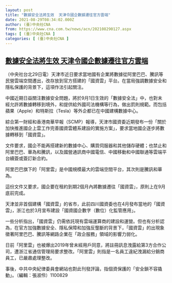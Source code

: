 ```yaml
---
layout: post
title: "數據安全法將生效  天津令國企數據遷往官方雲端"
date: 2021-08-29T08:34:02.000Z
author: (臺)中央社CNA
from: https://www.cna.com.tw/news/acn/202108290127.aspx
tags: [ (臺)中央社CNA ]
categories: [ (臺)中央社CNA ]
---
```

<!--1630226042000-->
[數據安全法將生效  天津令國企數據遷往官方雲端](https://www.cna.com.tw/news/acn/202108290127.aspx)
------

<div>
<div></div><div class="paragraph"><p>（中央社台北29日電）天津市近日要求當地國有企業將數據從阿里巴巴、騰訊等民營雲端空間遷出，改存放到官方搭建的「國資雲」平台。在當局強調數據安全和隱私保護的背景下，這項作法引起關注。</p><p>中國近期日益關注數據安全問題，將於9月1日生效的「數據安全法」中，也對未經允許將數據轉移到境外，和提供給外國司法機構等行為，做出罰則規範。而包括蘋果（Apple）和特斯拉（Tesla）等外企都已在中國建構數據中心。</p><p>綜合第一財經和香港南華早報（SCMP）報導，天津市國資委近期發布一份「關於加快推進國企上雲工作完善國資雲體系建設的實施方案」，要求當地國企逐步將數據轉移到「國資雲」。</p><p>文件要求，國企不能再搭建新的數據中心、購買伺服器和其他儲存硬體；也禁止和阿里巴巴、華為和騰訊，以及國營通訊商中國電信、中國移動和中國聯通等雲端平台續簽或簽訂新合約。</p><p>阿里巴巴旗下的「阿里雲」是中國規模最大的雲端空間平台，其次則是騰訊和華為。</p><p>這份文件又要求，國企要在租約到期2個月內將數據遷往「國資雲」，原則上在9月底前完成。</p><p>天津並非首個建構「國資雲」的省市，此前四川國資委也在4月發布當地的「國資雲」，浙江也於3月宣布建設「國資國企數字（數位）化監管應用」。</p><p>一些分析指出，「國資雲」仍需依託現有雲端運算商的建設和運營。但也有分析認為，在官方加強數據安全、隱私保障和加強反壟斷的背景下，「國資雲」的出現象徵著阿里巴巴、騰訊等網路企業在「政企服務」領域的影響力弱化。</p><p>日前「阿里雲」也被爆出2019年曾未經用戶同意，將註冊訊息洩露給第3方合作公司，遭浙江省通信管理局要求整改。「阿里雲」則指是一名員工違紀洩漏給分銷商員工，已嚴肅處理整改。</p><p>事後，中共中央紀律委員會網站也對此刊發評論，指個資保護的「安全鎖不容撬動」。（編輯：張淑伶）1100829</p></div>
</div>
